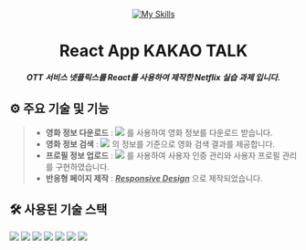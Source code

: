 <div align="center">
  
[![My Skills](https://skillicons.dev/icons?i=react&perline=3)](https://skillicons.dev)
# React App KAKAO TALK
__*OTT 서비스 넷플릭스를 React를 사용하여 제작한 Netflix 실습 과제 입니다.*__

</div>

## ⚙ 주요 기술 및 기능
> + __영화 정보 다운로드__ : <img src="https://img.shields.io/badge/The Movie DataBase-01B4E4?style=flat&logo=themoviedatabase&logoColor=black"/> 를 사용하여 영화 정보를 다운로드 받습니다.
> + __영화 정보 검색__ : <img src="https://img.shields.io/badge/The Movie DataBase-01B4E4?style=flat&logo=themoviedatabase&logoColor=black"/> 의 정보를 기준으로 영화 검색 결과를 제공합니다.
> + __프로필 정보 업로드__ : <img src="https://img.shields.io/badge/FireBase-DD2C00?style=flat&logo=FireBase&logoColor=white"/> 를 사용하여 사용자 인증 관리와 사용자 프로필 관리를 구현하였습니다.
> + __반응형 페이지 제작__ : <ins>__*Responsive Design*__</ins> 으로 제작되었습니다.

## 🛠 사용된 기술 스택

<img src="https://img.shields.io/badge/React-61DAFB?style=flat&logo=react&logoColor=white"/> <img src="https://img.shields.io/badge/HTML5-E34F26?style=flat&logo=html5&logoColor=white"/>
<img src="https://img.shields.io/badge/css3-1572B6?style=flat&logo=css3&logoColor=white"/>
<img src="https://img.shields.io/badge/firebase-DD2C00?style=flat&logo=firebase&logoColor=white"/>
<img src="https://img.shields.io/badge/axios-5A29E4?style=flat&logo=axios&logoColor=white"/>
<img src="https://img.shields.io/badge/sass-CC6699?style=flat&logo=sass&logoColor=white"/>
<img src="https://img.shields.io/badge/The Movie DataBase-black?style=flat&logo=themoviedatabase&logoColor=white"/> 
